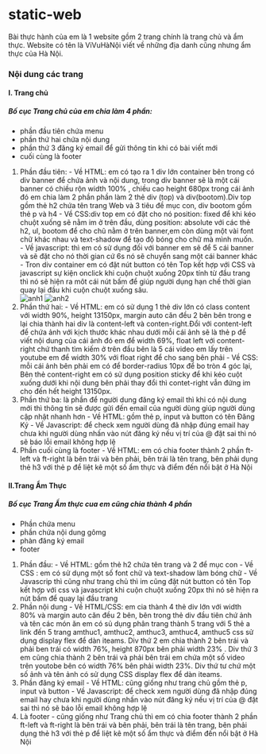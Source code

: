 # static-web

Bài thực hành của em là 1 website gồm 2 trang chính là trang chủ và ẩm thực. Website có tên là ViVuHàNội viết về những địa danh cũng nhưng ẩm thực của Hà Nội.
### Nội dung các trang
#### I. Trang chủ
  ##### Bố cục Trang chủ của em chia làm 4 phần:
  - phần đầu tiên chứa menu
  - phần thứ hai chứa nội dung 
  - phần thứ 3 đăng ký email để gửi thông tin khi có bài viết mới
  - cuối cùng là footer
  1. Phần đầu tiên:
    - Về HTML: em có tạo ra 1 div lớn container bên trong có div banner để chứa ảnh và nội dung, trong div banner sẽ là một cái banner có chiều rộn width 100% , chiều cao      height 680px trong cái ảnh đó em chia làm 2 phần phần làm 2 thẻ div (top) và div(bootom).Div top gồm thẻ h2 chứa tên trang Web và 3 tiêu đề mục con, div bootom gồm thẻ p và h4 
    - Về CSS:div top em có đặt cho nó position: fixed để khi kéo chuột xuống sẽ nằm im ở trên đầu, dùng position: absolute với các thẻ h2, ul, bootom để cho chũ nằm ở trên banner,em còn dùng một vài font chữ khác nhau và text-shadow để tạo độ bóng cho chữ mà mình muốn.
    - Về javascript: thì em có sử dụng đối với banner em sẽ để 5 cái banner và sẽ đặt cho nó thời gian cứ 6s nó sẽ chuyển sang một cái banner khác
    - Tron div container em có đặt nút button có tên Top kết hợp với CSS và javascript sự kiện onclick khi cuộn chuột xuống 20px tính từ đầu trang thì nó sẽ hiện ra môt cái nút bấm để giúp người dụng hạn chế thời gian quay lại đầu khi cuộn chuột xuống sâu.  
    ![anh1](https://scontent.xx.fbcdn.net/v/t1.15752-0/p206x206/131894693_214955230158046_5112427218121865617_n.png?_nc_cat=103&ccb=2&_nc_sid=58c789&_nc_ohc=cE5jWzrwoRYAX-7c9B1&_nc_ad=z-m&_nc_cid=0&_nc_ht=scontent.xx&_nc_tp=30&oh=1df05cdc7564930f1cd001909dc2aac4&oe=60024463)
    ![anh2](https://scontent.xx.fbcdn.net/v/t1.15752-0/p206x206/131326031_376240350139603_5648384570852861776_n.png?_nc_cat=104&ccb=2&_nc_sid=58c789&_nc_ohc=qUonqZdbowMAX8RjInB&_nc_ad=z-m&_nc_cid=0&_nc_ht=scontent.xx&_nc_tp=30&oh=d6df80773a62e84ea9d64bbded353d06&oe=6002E18F)
  2. Phần thứ hai:
    - Về HTML: em có sử dụng 1 thẻ div lớn có class content với width 90%, height 13150px, margin auto căn đều 2 bên bên trong e lại chia thành hai div là content-left và conten-right.Đổi với content-left để chứa ảnh với kịch thước khác nhau dưới mỗi cái ảnh sẽ là thẻ p để viết nội dung của cái ảnh đó em để width 69%, float left với content-right chứ thanh tìm kiếm ở trên đầu bên là 5 cái video em lấy trên youtube em để width 30% với float right để cho sang bên phải
    - Về CSS: mỗi cái ảnh bên phải em có để border-radius 10px để bo tròn 4 góc lại, Bên thẻ content-right em có sử dụng position sticky để khi kéo cuột xuống dưới khi nội dung bên phải thay đổi thì contet-right vẫn đứng im cho đến hết height 13150px.
  3. Phần thứ ba: là phần để người dung đăng ký email thì khi có nội dung mới thì thông tin sẽ được gửi đến email của người dùng giúp người dùng cập nhật nhanh hơn
    - Về HTML: gồm thẻ p, input và button có tên Đăng Ký
    - Về Javascript: để check xem người dùng đã nhập đúng email hay chưa khi người dùng nhấn vào nút đăng ký nếu vị trí của @ đặt sai thì nó sẽ báo lỗi email không hợp lệ
  4. Phần cuối cùng là footer
    - Về HTML: em có chia footer thành 2 phần ft-left và ft-right là bên trái và bên phải, bên trái là tên trang, bên phải dụng thẻ h3 với thẻ p để liệt kê một số ẩm thực và điểm đến nổi bật ở Hà Nội
 #### II.Trang Ẩm Thực
   ##### Bố cục Trang Ẩm thực cua em cũng chia thành 4 phần
   - Phần chứa menu
   - phần chứa nội dung gômg      
   - phàn đăng ký email
   - footer
   1. Phần đầu:
    - Về HTML: gồm thẻ h2 chứa tên trang và 2 để mục con
    - Về CSS : em có sử dụng một số font chữ và text-shadow làm bóng chữ
    - Về Javascrip thì cũng như trang chủ thì im cũng đặt nút button có tên Top kết hợp với css và javascript khi cuộn chuột xuống 20px thì nó sẽ hiện ra nút bấm để quay lại đầu trang
   2. Phần nội dung
    - Về HTML/CSS: em cia thành 4 thẻ div lớn với width 80% và margin auto căn đều 2 bên, bên trong thẻ div đầu tiên chứ ảnh và tên các món ăn em có sủ dụng phân trang thành 5 trang với 5 thẻ a link đến 5 trang amthuc1, amthuc2, amthuc3, amthuc4, amthuc5 css sử dụng display flex để dàn iteams. Div thứ 2 em chia thành 2 bên trái và phải ben trái có width 76%, height 870px bên phải width 23% . Div thứ 3 em cũng chia thành 2 bên trái và phải bên trái em chứa một số video trên youtobe bên có width 76% bên phải width 23%. Div thứ tư chứ một số ảnh và tên ảnh có sử dụng CSS display flex để dàn iteams.
   3. Phần đăng ký email
    - Về HTML: cũng giống như trang chủ gồm thẻ p, input và button
    - Về Javascript: để check xem người dùng đã nhập đúng email hay chưa khi người dùng nhấn vào nút đăng ký nếu vị trí của @ đặt sai thì nó sẽ báo lỗi email không hợp lệ
   4. Là footer
    - cũng giống như Trang chủ thì em có chia footer thành 2 phần ft-left và ft-right là bên trái và bên phải, bên trái là tên trang, bên phải dụng thẻ h3 với thẻ p để liệt kê một số ẩm thực và điểm đến nổi bật ở Hà Nội
    
    
    
    
    
  
